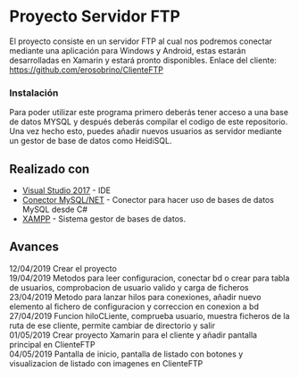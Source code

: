 # Proyecto Servidor FTP
El proyecto consiste en un servidor FTP al cual nos podremos conectar mediante una aplicación para Windows y Android, estas estarán desarrolladas en Xamarin y estará pronto disponibles.
Enlace del cliente: https://github.com/erosobrino/ClienteFTP


### Instalación 

Para poder utilizar este programa primero deberás tener acceso a una base de datos MYSQL y después deberás compilar el codigo de este repositorio.
Una vez hecho esto, puedes añadir nuevos usuarios as servidor mediante un gestor de base de datos como HeidiSQL.


## Realizado con 

* [Visual Studio 2017](https://visualstudio.microsoft.com/es/downloads/) - IDE
* [Conector MySQL/NET](https://dev.mysql.com/downloads/connector/net/) - Conector para hacer uso de bases de datos MySQL desde C#
* [XAMPP](https://www.apachefriends.org/es/index.html) - Sistema gestor de bases de datos.


## Avances

12/04/2019 Crear el proyecto<br>
19/04/2019 Metodos para leer configuracion, conectar bd o crear para tabla de usuarios, comprobacion de usuario valido y carga de ficheros<br>
23/04/2019 Metodo para lanzar hilos para conexiones, añadir nuevo elemento al fichero de configuracion y correccion en conexion a bd<br>
27/04/2019 Funcion hiloCLiente, comprueba usuario, muestra ficheros de la ruta de ese cliente, permite cambiar de directorio y salir<br>
01/05/2019 Crear proyecto Xamarin para el cliente y añadir pantalla principal en ClienteFTP<br>
04/05/2019 Pantalla de inicio, pantalla de listado con botones y visualizacion de listado con imagenes en ClienteFTP<br>
